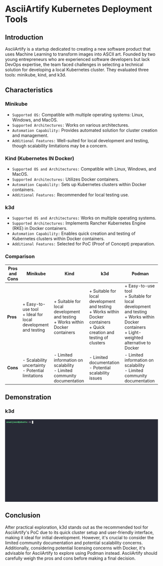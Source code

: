 # AsciiArtify Kubernetes Deployment Tools

## Introduction
AsciiArtify is a startup dedicated to creating a new software product that uses Machine Learning to transform images into ASCII art. Founded by two young entrepreneurs who are experienced software developers but lack DevOps expertise, the team faced challenges in selecting a technical solution for developing a local Kubernetes cluster. They evaluated three tools: minikube, kind, and k3d.

## Characteristics
### Minikube
- `Supported OS:` Compatible with multiple operating systems: Linux, Windows, and MacOS.
- `Supported Architectures:` Works on various architectures.  
- `Automation Capability:` Provides automated solution for cluster creation and management.
- `Additional Features:` Well-suited for local development and testing, though scalability limitations may be a concern.

### Kind (Kubernetes IN Docker)
- `Supported OS and Architectures:` Compatible with Linux, Windows, and MacOS.
- `Supported Architectures:` Utilizes Docker containers.
- `Automation Capability:` Sets up Kubernetes clusters within Docker containers.
- `Additional Features:` Recommended for local testing use.

### k3d
- `Supported OS and Architectures:` Works on multiple operating systems.
- `Supported Architectures:` Implements Rancher Kubernetes Engine (RKE) in Docker containers.
- `Automation Capability:` Enables quick creation and testing of Kubernetes clusters within Docker containers.
- `Additional Features:` Selected for PoC (Proof of Concept) preparation.

### Comparison

| **Pros and Cons**                               | **Minikube**                                     | **Kind**                                         | **k3d**                                          | **Podman**                                       |
|--------------------------------------------------|--------------------------------------------------|--------------------------------------------------|--------------------------------------------------|--------------------------------------------------|
| **Pros**                                      | + Easy-to-use tool<br>+ Ideal for local development and testing | + Suitable for local development and testing<br>+ Works within Docker containers<br> | + Suitable for local development and testing<br>+ Works within Docker containers<br>+ Quick creation and testing of clusters | + Easy-to-use tool<br>+ Suitable for local development and testing<br>+ Works within Docker containers<br>+ Light-weighted alternative to Docker |
| **Cons**                                      | - Scalability uncertainty<br>- Potential limitations | - Limited information on scalability<br>- Limited community documentation | - Limited documentation<br>- Potential scalability issues | - Limited information on scalability<br>- Limited community documentation |


## Demonstration

### k3d

![k3d](./img/k3d.gif)


## Conclusion

After practical exploration, k3d stands out as the recommended tool for AsciiArtify's PoC due to its quick cluster setup and user-friendly interface, making it ideal for initial development. However, it's crucial to consider the limited community documentation and potential scalability concerns. Additionally, considering potential licensing concerns with Docker, it's advisable for AsciiArtify to explore using Podman instead. AsciiArtify should carefully weigh the pros and cons before making a final decision.
